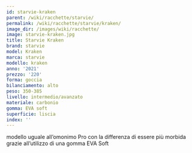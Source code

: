 ```yaml
---
id: starvie-kraken
parent: /wiki/racchette/starvie/
permalink: /wiki/racchette/starvie/kraken/
image_dir: /images/wiki/racchette/
image: starvie-kraken.jpg
title: Starvie Kraken
brand: starvie
model: Kraken
marca: starvie
modello: kraken
anno: '2021'
prezzo: '220'
forma: goccia
bilanciamento: alto
peso: 350-385
livello: intermedio/avanzato
materiale: carbonio
gomma: EVA soft
superficie: liscia
index: ''
---
```

modello uguale all’omonimo Pro con la differenza di essere più morbida grazie all’utilizzo di una gomma EVA Soft